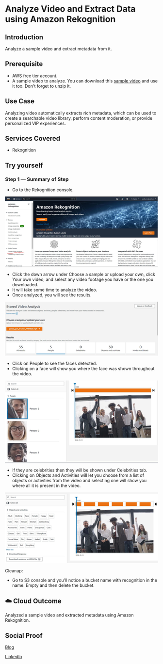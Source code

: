 # Analyze Video and Extract Data using Amazon Rekognition

## Introduction

Analyze a sample video and extract metadata from it.

## Prerequisite

- AWS free tier account.
- A sample video to analyze. You can download this [sample video](https://downgit.github.io/#/home?url=https://github.com/aaditunni/100DaysOfCloud/blob/main/Journey/066/pexels-yan-krukov-7791920.mp4) and use it too. Don't forget to unzip it.

## Use Case

Analyzing video automatically extracts rich metadata, which can be used to create a searchable video library, perform content moderation, or provide personalized VIP experiences.

## Services Covered

- Rekognition

## Try yourself

### Step 1 — Summary of Step
- Go to the Rekognition console.

![Screenshot](https://github.com/aaditunni/100DaysOfCloud/blob/main/Journey/066/day66.JPG)

- Click the down arrow under Choose a sample or upload your own, click Your own video, and select any video footage you have or the one you downloaded.
- It will take some time to analyze the video.
- Once analyzed, you will see the results.

![Screenshot](https://github.com/aaditunni/100DaysOfCloud/blob/main/Journey/066/day66.1.JPG)

- Click on People to see the faces detected.
- Clicking on a face will show you where the face was shown throughout the video.

![Screenshot](https://github.com/aaditunni/100DaysOfCloud/blob/main/Journey/066/day66.2.JPG)

- If they are celebrities then they will be shown under Celebrities tab.
- Clicking on Objects and Activities will let you choose from a list of  objects or activities from the video and selecting one will show you where all it is present in the video.

![Screenshot](https://github.com/aaditunni/100DaysOfCloud/blob/main/Journey/066/day66.3.JPG)

Cleanup:
- Go to S3 console and you'll notice a bucket name with recognition in the name. Empty and then delete the bucket.


## ☁️ Cloud Outcome

Analyzed a sample video and extracted metadata using Amazon Rekognition.

## Social Proof

[Blog](https://dev.to/aaditunni/analyze-video-and-extract-data-using-amazon-rekognition-4j1m)

[LinkedIn](https://www.linkedin.com/posts/aaditunni_100daysofcloud-aws-cloud-activity-7038982238436270080-wMnx?utm_source=share&utm_medium=member_desktop)
